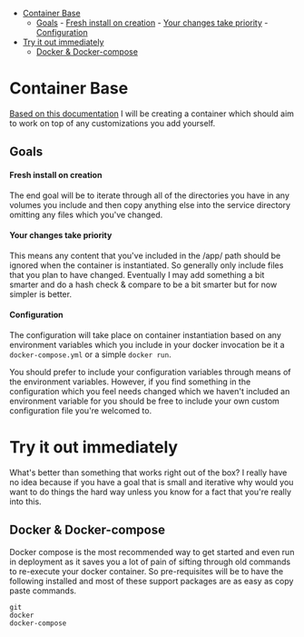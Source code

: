 <!-- TOC depthFrom:1 depthTo:6 withLinks:1 updateOnSave:1 orderedList:0 -->

- [Container Base](#container-base)
	- [Goals](#goals)
			- [Fresh install on creation](#fresh-install-on-creation)
			- [Your changes take priority](#your-changes-take-priority)
			- [Configuration](#configuration)
- [Try it out immediately](#try-it-out-immediately)
	- [Docker & Docker-compose](#docker-docker-compose)

<!-- /TOC -->

# Container Base
[Based on this documentation](https://docs.google.com/document/d/1eeEx1wNVxfFEzxC4P_tL4-peZiUjD0KL_ODkKvEucrk/edit) I will be creating a container which should aim to work on top of any customizations you add yourself.  

## Goals
#### Fresh install on creation
The end goal will be to iterate through all of the directories you have in any volumes you include and then copy anything else into the service directory omitting any files which you've changed.

#### Your changes take priority
This means any content that you've included in the /app/ path should be ignored when the container is instantiated.  So generally only include files that you plan to have changed.  Eventually I may add something a bit smarter and do a hash check & compare to be a bit smarter but for now simpler is better.

#### Configuration
The configuration will take place on container instantiation based on any environment variables which you include in your docker invocation be it a `docker-compose.yml` or a simple `docker run`.  

You should prefer to include your configuration variables through means of the environment variables. However, if you find something in the configuration which you feel needs changed which we haven't included an environment variable for you should be free to include your own custom configuration file you're welcomed to.

# Try it out immediately
What's better than something that works right out of the box?  I really have no idea because if you have a goal that is small and iterative why would you want to do things the hard way unless you know for a fact that you're really into this.

## Docker & Docker-compose
Docker compose is the most recommended way to get started and even run in deployment as it saves you a lot of pain of sifting through old commands to re-execute your docker container.  So pre-requisites will be to have the following installed and most of these support packages are as easy as copy paste commands.
```
git
docker
docker-compose
```
